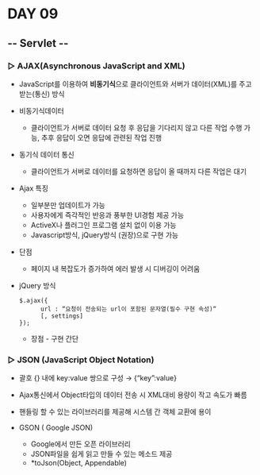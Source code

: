 # DAY 09

## -- Servlet --

###  ▷ AJAX(Asynchronous JavaScript and XML)

* JavaScript를 이용하여 **비동기식**으로 클라이언트와 서버가 데이터(XML)를 주고받는(통신) 방식

- 비동기식데이터
  - 클라이언트가 서버로 데이터 요청 후 응답을 기다리지 않고 다른 작업 수행 가능, 추후 응답이 오면 응답에 관련된 작업 진행
- 동기식 데이터 통신
  - 클라이언트가 서버로 데이터를 요청하면 응답이 올 때까지 다른 작업은 대기
- Ajax 특징
  - 일부분만 업데이트가 가능
  - 사용자에게 즉각적인 반응과 풍부한 UI경험 제공 가능
  - ActiveX나 플러그인 프로그램 설치 없이 이용 가능
  - Javascript방식, jQuery방식 (권장)으로 구현 가능
- 단점
  - 페이지 내 복잡도가 증가하여 에러 발생 시 디버깅이 어려움



- jQuery 방식

  ~~~
  $.ajax({
  		url : “요청이 전송되는 url이 포함된 문자열(필수 구현 속성)“
  		[, settings]
  });
  ~~~

  - 장점 - 구현 간단



### ▷ JSON (JavaScript Object Notation)

- 괄호 {} 내에 key:value 쌍으로 구성 → {“key”:value}

- Ajax통신에서 Object타입의 데이터 전송 시 XML대비 용량이 작고 속도가 빠름
- 핸들링 할 수 있는 라이브러리를 제공해 시스템 간 객체 교환에 용이



- GSON ( Google JSON)
  - Google에서 만든 오픈 라이브러리
  - JSON파일을 쉽게 읽고 만들 수 있는 메소드 제공
  - *toJson(Object, Appendable)
